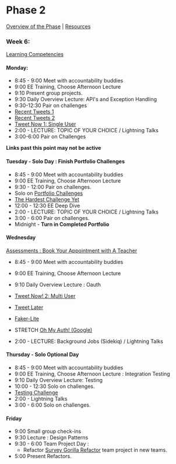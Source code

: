 # Phase 2

[Overview of the Phase](overview.md) | [Resources](resources.md)

### Week 6:

[Learning Competencies](learning-competencies/week-6-lc.md)

#### Monday:

* 8:45 - 9:00 Meet with accountability buddies
* 9:00  EE Training, Choose Afternoon Lecture
* 9:10 Present group projects.
* 9:30 Daily Overview Lecture: API's and Exception Handling
* 9:30-12:30 Pair on challenges
 * [Recent Tweets 1](../../../recent-tweets-1-challenge)
 * [Recent Tweets 2](../../../recent-tweets-2-challenge)
 * [Tweet Now 1: Single User](../../../tweet-now-1-single-user-challenge)
* 2:00 - LECTURE: TOPIC OF YOUR CHOICE / Lightning Talks
* 3:00-6:00 Pair on Challenges

**Links past this point may not be active**

 #### Tuesday  - Solo Day : Finish Portfolio Challenges

* 8:45 - 9:00 Meet with accountability buddies
* 9:00  EE Training, Choose Afternoon Lecture
* 9:30 - 12:00 Pair on challenges.
 * Solo on [Portfolio Challenges](portfolio_challenges.md)
 * [The Hardest Challenge Yet](../../../the-hardest-challenge-yet-challenge)
* 12:00 - 12:30 EE Deep Dive
* 2:00 - LECTURE: TOPIC OF YOUR CHOICE / Lightning Talks
* 3:00 - 6:00 Pair on challenges.
* Midnight - **Turn in Completed Portfolio**

#### Wednesday

[Assessments : Book Your Appointment with A Teacher]()

* 8:45 - 9:00 Meet with accountability buddies
* 9:00  EE Training, Choose Afternoon Lecture
* 9:10 Daily Overview Lecture : Oauth
 * [Tweet Now! 2: Multi User](../../../tweet-now-2-multi-user-challenge)
 * [Tweet Later](../../../tweet-later-challenge)
 * [Faker-Lite](../../../faker-lite-challenge)
 * STRETCH [Oh My Auth! (Google)](../../../oh-my-auth-google-challenge)

* 2:00 - LECTURE: Background Jobs (Sidekiq) / Lightning Talks

#### Thursday  - Solo Optional Day

* 8:45 - 9:00 Meet with accountability buddies
* 9:00  EE Training, Choose Afternoon Lecture : Integration Testing
* 9:10 Daily Overview Lecture: Testing
* 10:00 - 12:30 Solo on challenges.
 * [Testing Challenge](../../../testing-challenge)
* 2:00 - Lightning Talks
* 3:00 - 6:00 Solo on challenges.

#### Friday

* 9:00 Small group check-ins
* 9:30 Lecture : Design Patterns
* 9:30 - 6:00 Team Project Day :
  * Refactor [Survey Gorilla Refactor]() team project in new teams.
* 5:00 Present Refactors.
